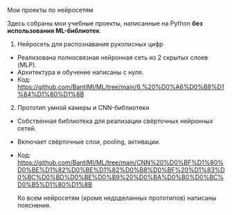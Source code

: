 Мои проекты по нейросетям

Здесь собраны мои учебные проекты, написанные на Python **без использования ML-библиотек**.  

1. Нейросеть для распознавания рукописных цифр
- Реализована полносвязная нейронная сеть из 2 скрытых слоев (MLP).
- Архитектура и обучение написаны с нуля.
- Код: https://github.com/BantiMI/ML/tree/main/6.%20%D0%A6%D0%B8%D1%84%D1%80%D1%8B

2. Прототип умной камеры и CNN-библиотеки
- Собственная библиотека для реализации свёрточных нейронных сетей.
- Включает свёрточные слои, pooling, активации.
- Код: https://github.com/BantiMI/ML/tree/main/CNN%20%D0%BF%D1%80%D0%BE%D1%82%D0%BE%D1%82%D0%B8%D0%BF%20%D1%83%D0%BC%D0%BD%D0%BE%D0%B9%20%D0%BA%D0%B0%D0%BC%D0%B5%D1%80%D1%8B

  Ко всем нейросетям (кроме недоделанных прототипов) написаны пояснения.
